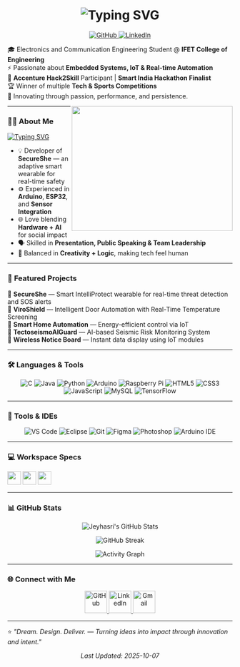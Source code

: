 <!-- 🌟 Animated Header -->
<h1 align="center">
  <img src="https://readme-typing-svg.herokuapp.com?font=Poppins&size=35&pause=1000&color=FF69B4&center=true&vCenter=true&width=700&lines=Hey+there+👋;I'm+Jeyhasri.D+💫;ECE+Student+|+Innovator+|+Athlete+🏃‍♀️;Tech+Enthusiast+|+Hackathon+Finalist+🏆;Building+Smart+Solutions+with+Purpose+💡" alt="Typing SVG" />
</h1>

<!-- 💫 Social Links -->
<p align="center">
  <a href="https://github.com/YOUR_GITHUB_USERNAME" target="_blank">
    <img src="https://img.shields.io/badge/GitHub-000000?style=for-the-badge&logo=github&logoColor=white" alt="GitHub"/>
  </a>
  <a href="https://www.linkedin.com/in/YOUR_LINKEDIN_LINK/" target="_blank">
    <img src="https://img.shields.io/badge/LinkedIn-0072b1?style=for-the-badge&logo=linkedin&logoColor=white" alt="LinkedIn"/>
  </a>
</p>

🎓 Electronics and Communication Engineering Student @ **IFET College of Engineering**  
⚡ Passionate about **Embedded Systems, IoT & Real-time Automation**  
🚀 **Accenture Hack2Skill** Participant | **Smart India Hackathon Finalist**  
🏆 Winner of multiple **Tech & Sports Competitions**  
💖 Innovating through passion, performance, and persistence.  

<img align="right" width="360" height="280" src="https://media.giphy.com/media/v1.Y2lkPTc5MGI3NjExZnhrZGFuNGM1MmU1N3BjNXM1NGx4aHZ0aW5vNmtyOGc0ZWtpOGZtZiZlcD12MV9pbnRlcm5hbF9naWZfYnlfaWQmY3Q9Zw/tIeCLkB8geYtW/giphy.gif">

---

### 👩‍💻 **About Me**
[![Typing SVG](https://readme-typing-svg.demolab.com?font=Poppins&size=22&pause=1000&color=00C7B7&width=600&lines=Embedded+System+Designer+⚙️;IoT+Developer+💡;Innovator+%26+Problem+Solver+🧠;Tech+Presenter+%26+Event+Organizer+🎤;Hackathon+Performer+🏆)](https://git.io/typing-svg)

- 💡 Developer of **SecureShe** — an adaptive smart wearable for real-time safety  
- ⚙️ Experienced in **Arduino**, **ESP32**, and **Sensor Integration**  
- 🌐 Love blending **Hardware + AI** for social impact  
- 🗣️ Skilled in **Presentation, Public Speaking & Team Leadership**  
- 🎨 Balanced in **Creativity + Logic**, making tech feel human  

---

### 🚀 **Featured Projects**
🔹 **SecureShe** — Smart IntelliProtect wearable for real-time threat detection and SOS alerts  
🔹 **ViroShield** — Intelligent Door Automation with Real-Time Temperature Screening  
🔹 **Smart Home Automation** — Energy-efficient control via IoT  
🔹 **TectoseismoAIGuard** — AI-based Seismic Risk Monitoring System  
🔹 **Wireless Notice Board** — Instant data display using IoT modules  

---

### 🛠️ **Languages & Tools**
<p align="center">
  <img src="https://img.icons8.com/color/48/c-programming.png" title="C"/>
  <img src="https://img.icons8.com/color/48/java-coffee-cup-logo.png" title="Java"/>
  <img src="https://img.icons8.com/color/48/python.png" title="Python"/>
  <img src="https://img.icons8.com/color/48/arduino.png" title="Arduino"/>
  <img src="https://img.icons8.com/color/48/raspberry-pi.png" title="Raspberry Pi"/>
  <img src="https://img.icons8.com/color/48/html-5.png" title="HTML5"/>
  <img src="https://img.icons8.com/color/48/css3.png" title="CSS3"/>
  <img src="https://img.icons8.com/color/48/javascript.png" title="JavaScript"/>
  <img src="https://img.icons8.com/color/48/mysql-logo.png" title="MySQL"/>
  <img src="https://img.icons8.com/color/48/tensorflow.png" title="TensorFlow"/>
</p>

---

### 🧰 **Tools & IDEs**
<p align="center">
  <img src="https://img.icons8.com/color/48/visual-studio-code-2019.png" title="VS Code"/>
  <img src="https://img.icons8.com/color/48/eclipse.png" title="Eclipse"/>
  <img src="https://img.icons8.com/color/48/git.png" title="Git"/>
  <img src="https://img.icons8.com/color/48/figma--v1.png" title="Figma"/>
  <img src="https://img.icons8.com/color/48/adobe-photoshop.png" title="Photoshop"/>
  <img src="https://img.icons8.com/fluency/48/arduino-ide.png" title="Arduino IDE"/>
</p>

---

### 💻 **Workspace Specs**
<img height="30" src="https://img.shields.io/badge/Windows-11_Pro-0078D6?style=for-the-badge&logo=windows&logoColor=white"/>  
<img height="30" src="https://img.shields.io/badge/ESP32-NodeMCU-FF6F00?style=for-the-badge&logo=espressif&logoColor=white"/>  
<img height="30" src="https://img.shields.io/badge/Arduino-Uno-00979D?style=for-the-badge&logo=arduino&logoColor=white"/>  

---

### 📊 **GitHub Stats**
<p align="center">
  <img src="https://github-readme-stats.vercel.app/api?username=YOUR_GITHUB_USERNAME&show_icons=true&theme=radical&hide=issues&rank_icon=github" alt="Jeyhasri's GitHub Stats" />
</p>

<p align="center">
  <img src="https://github-readme-streak-stats.herokuapp.com/?user=YOUR_GITHUB_USERNAME&theme=radical" alt="GitHub Streak" />
</p>

<p align="center">
  <img src="https://github-readme-activity-graph.vercel.app/graph?username=YOUR_GITHUB_USERNAME&bg_color=0d1117&color=ff66b2&line=ff99cc&point=ffffff&area=true&hide_border=true" alt="Activity Graph" />
</p>

---

### 🌐 **Connect with Me**
<p align="center">
  <a href="https://github.com/YOUR_GITHUB_USERNAME" target="_blank">
    <img src="https://img.icons8.com/nolan/64/github.png" width="50" title="GitHub"/>
  </a>
  <a href="https://www.linkedin.com/in/YOUR_LINKEDIN_LINK/" target="_blank">
    <img src="https://img.icons8.com/nolan/64/linkedin.png" width="50" title="LinkedIn"/>
  </a>
  <a href="mailto:YOUR_EMAIL@gmail.com" target="_blank">
    <img src="https://img.icons8.com/nolan/64/gmail.png" width="50" title="Gmail"/>
  </a>
</p>

---

⭐ *"Dream. Design. Deliver. — Turning ideas into impact through innovation and intent."*  
<p align="center"><i>Last Updated: <last_updated>2025-10-07</last_updated></i></p>
